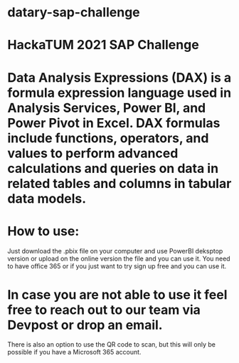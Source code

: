 # datary-sap-challenge
# HackaTUM 2021 SAP Challenge

# Data Analysis Expressions (DAX) is a formula expression language used in Analysis Services, Power BI, and Power Pivot in Excel. DAX formulas include functions, operators, and values to perform advanced calculations and queries on data in related tables and columns in tabular data models.

# How to use:
Just download the .pbix file on your computer and use PowerBI deksptop version or upload on the online version the file and you can use it.
You need to have office 365 or if you just want to try sign up free and you can use it.

# In case you are not able to use it feel free to reach out to our team via Devpost or drop an email.

There is also an option to use the QR code to scan, but this will only be possible if you have a Microsoft 365 account. 
